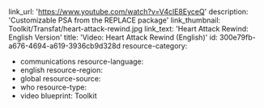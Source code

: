 link_url: 'https://www.youtube.com/watch?v=V4clE8EyceQ'
description: 'Customizable PSA from the REPLACE package'
link_thumbnail: Toolkit/Transfat/heart-attack-rewind.jpg
link_text: 'Heart Attack Rewind: English Version'
title: 'Video: Heart Attack Rewind (English)'
id: 300e79fb-a676-4694-a619-3936cb9d328d
resource-category:
  - communications
resource-language:
  - english
resource-region:
  - global
resource-source:
  - who
resource-type:
  - video
blueprint: Toolkit

